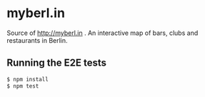 # myberl.in

Source of http://myberl.in . An interactive map of bars, clubs and restaurants in Berlin.

## Running the E2E tests

```bash
$ npm install
$ npm test
```
